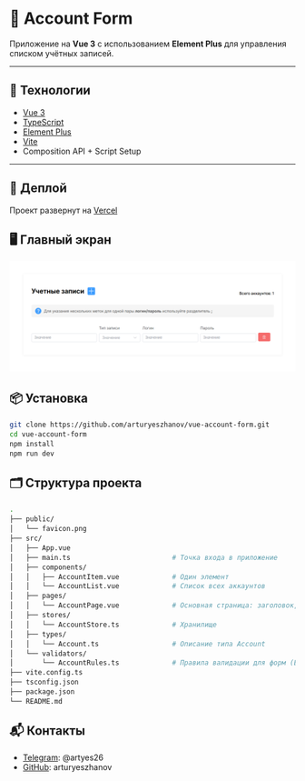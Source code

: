 # 📘 Account Form

Приложение на **Vue 3** с использованием **Element Plus** для управления списком учётных записей.

---

## 🚀 Технологии

- [Vue 3](https://vuejs.org/)
- [TypeScript](https://www.typescriptlang.org/)
- [Element Plus](https://element-plus.org/)
- [Vite](https://vitejs.dev/)
- Composition API + Script Setup

---

## 🚀 Деплой

Проект развернут на [Vercel](https://your-project.vercel.app)


## 🖥️ Главный экран
![Главный экран](./src/assets/sreen.png)

## 📦 Установка

```bash
git clone https://github.com/arturyeszhanov/vue-account-form.git
cd vue-account-form
npm install
npm run dev
```

## 🗂 Структура проекта
```bash
.
├── public/
│   └── favicon.png
├── src/
│   ├── App.vue
│   ├── main.ts                         # Точка входа в приложение
│   ├── components/
│   │   ├── AccountItem.vue             # Один элемент
│   │   └── AccountList.vue             # Список всех аккаунтов
│   ├── pages/
│   │   └── AccountPage.vue             # Основная страница: заголовок, кнопка "добавить"
│   ├── stores/
│   │   └── AccountStore.ts             # Хранилище
│   ├── types/
│   │   └── Account.ts                  # Описание типа Account
│   └── validators/
│       └── AccountRules.ts             # Правила валидации для форм (Element Plus Form Rules)
├── vite.config.ts
├── tsconfig.json
├── package.json
└── README.md

```


## 📬 Контакты

- [Telegram](https://t.me/artyes26): @artyes26  
- [GitHub](https://github.com/arturyeszhanov): arturyeszhanov
